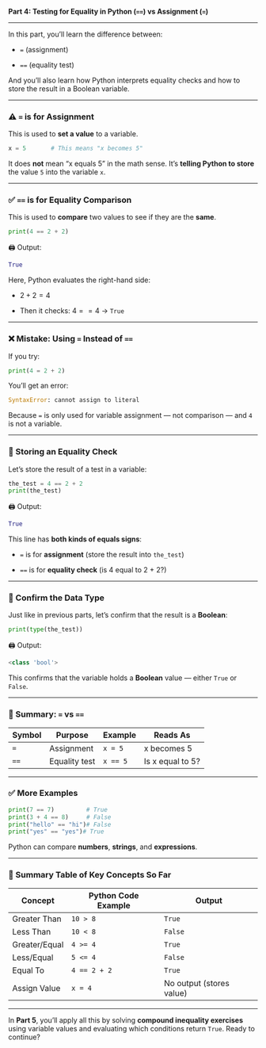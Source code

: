 **Part 4: Testing for Equality in Python (`==`) vs Assignment (`=`)**

---

In this part, you’ll learn the difference between:

- `=` (assignment)
    
- `==` (equality test)
    

And you’ll also learn how Python interprets equality checks and how to store the result in a Boolean variable.

---

### ⚠️ `=` is for Assignment

This is used to **set a value** to a variable.

```python
x = 5       # This means "x becomes 5"
```

It does **not** mean “x equals 5” in the math sense. It’s **telling Python to store** the value `5` into the variable `x`.

---

### ✅ `==` is for Equality Comparison

This is used to **compare** two values to see if they are the **same**.

```python
print(4 == 2 + 2)
```

🖨️ Output:

```python
True
```

Here, Python evaluates the right-hand side:

- $2 + 2 = 4$
    
- Then it checks: $4 == 4$ → `True`
    

---

### ❌ Mistake: Using `=` Instead of `==`

If you try:

```python
print(4 = 2 + 2)
```

You’ll get an error:

```python
SyntaxError: cannot assign to literal
```

Because `=` is only used for variable assignment — not comparison — and `4` is not a variable.

---

### 🧪 Storing an Equality Check

Let’s store the result of a test in a variable:

```python
the_test = 4 == 2 + 2
print(the_test)
```

🖨️ Output:

```python
True
```

This line has **both kinds of equals signs**:

- `=` is for **assignment** (store the result into `the_test`)
    
- `==` is for **equality check** (is 4 equal to 2 + 2?)
    

---

### 🧠 Confirm the Data Type

Just like in previous parts, let’s confirm that the result is a **Boolean**:

```python
print(type(the_test))
```

🖨️ Output:

```python
<class 'bool'>
```

This confirms that the variable holds a **Boolean** value — either `True` or `False`.

---

### 🧾 Summary: `=` vs `==`

|Symbol|Purpose|Example|Reads As|
|---|---|---|---|
|`=`|Assignment|`x = 5`|x becomes 5|
|`==`|Equality test|`x == 5`|Is x equal to 5?|

---

### ✅ More Examples

```python
print(7 == 7)         # True
print(3 + 4 == 8)     # False
print("hello" == "hi")# False
print("yes" == "yes")# True
```

Python can compare **numbers**, **strings**, and **expressions**.

---

### 🔎 Summary Table of Key Concepts So Far

|Concept|Python Code Example|Output|
|---|---|---|
|Greater Than|`10 > 8`|`True`|
|Less Than|`10 < 8`|`False`|
|Greater/Equal|`4 >= 4`|`True`|
|Less/Equal|`5 <= 4`|`False`|
|Equal To|`4 == 2 + 2`|`True`|
|Assign Value|`x = 4`|No output (stores value)|

---

In **Part 5**, you’ll apply all this by solving **compound inequality exercises** using variable values and evaluating which conditions return `True`. Ready to continue?